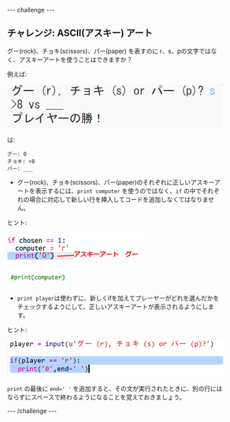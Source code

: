 \--- challenge \---

## チャレンジ: ASCII(アスキー) アート

グー(rock)、チョキ(scissors)、パー(paper) を表すのに r、s、pの文字ではなく、アスキーアートを使うことはできますか？

例えば:

![スクリーンショット](images/rps-ascii-challenge.png)

は: 

    グー: O
    チョキ: >8
    パー: ___
    

+ グー(rock)、チョキ(scissors)、パー(paper)のそれぞれに正しいアスキーアートを表示するには、`print computer` を使うのではなく、`if` の中でそれぞれの場合に対応して新しい行を挿入してコードを追加しなくてはなりません。 

ヒント:

![スクリーンショット](images/rps-ascii-rock.png)

![スクリーンショット](images/rps-comment-computer.png)

+ `print player`は使わずに、新しくifを加えてプレーヤーがどれを選んだかをチェックするようにして、正しいアスキーアートが表示されるようにします。

ヒント:

![スクリーンショット](images/rps-player-ascii.png)

`print` の最後に `end=' '` を追加すると、その文が実行されたときに、別の行にはならずにスペースで終わるようになることを覚えておきましょう。

\--- /challenge \---
